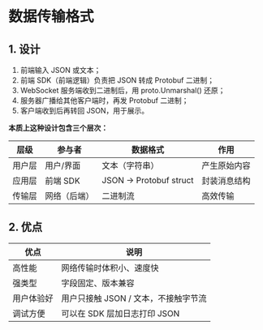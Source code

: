 # 数据传输格式

## 1. 设计

1. 前端输入 JSON 或文本；
2. 前端 SDK（前端逻辑）负责把 JSON 转成 Protobuf 二进制；
3. WebSocket 服务端收到二进制后，用 proto.Unmarshal() 还原；
4. 服务器广播给其他客户端时，再发 Protobuf 二进制；
5. 客户端收到后再转回 JSON，用于展示。

**本质上这种设计包含三个层次：**

| 层级   | 参与者       | 数据格式               | 作用         |
| ------ | ------------ | ---------------------- | ------------ |
| 用户层 | 用户/界面    | 文本（字符串）         | 产生原始内容 |
| 应用层 | 前端 SDK     | JSON → Protobuf struct | 封装消息结构 |
| 传输层 | 网络（后端） | 二进制流               | 高效传输     |

## 2. 优点

| 优点       | 说明                                 |
| ---------- | ------------------------------------ |
| 高性能     | 网络传输时体积小、速度快             |
| 强类型     | 字段固定、版本兼容                   |
| 用户体验好 | 用户只接触 JSON / 文本，不接触字节流 |
| 调试方便   | 可以在 SDK 层加日志打印 JSON         |

